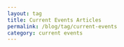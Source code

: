 ```yaml
---
layout: tag
title: Current Events Articles
permalink: /blog/tag/current-events
category: current events
---
```

